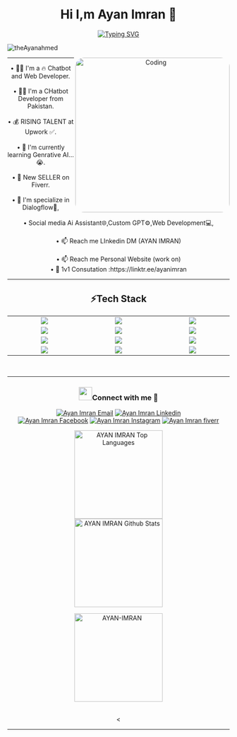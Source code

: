 
<div align =center>
<h1>Hi I,m Ayan Imran 👋</h1>
<a href="https://git.io/typing-svg"><img src="https://readme-typing-svg.herokuapp.com?font=Fira+Code&weight=600&size=28&duration=3800&pause=500&color=EB9C00&random=false&width=435&lines=%E2%9C%A8Chatbot+Developer%F0%9F%A4%96;%E2%9A%99%EF%B8%8FML%26NLP+Developer%F0%9F%91%A8%E2%80%8D%F0%9F%92%BB;%E2%9A%A1Mern+Stack+Developer%F0%9F%9A%80;%F0%9F%92%A1AI+Solutions+Provide%F0%9F%A4%96" alt="Typing SVG" /></a>
  <br>
  <p align="left"> <img src="https://komarev.com/ghpvc/?username=theAyanahmed&label=Profile%20views&color=0e75b6&style=flat" alt="theAyanahmed" /> </p>


<img align="right" alt="Coding" width="350"  style="border-radius:20px;"
	src="https://camo.githubusercontent.com/7de37139d0b4c1ce40865e799b446c0e963a3dd8fb68d239707237c40604fa3d/68747470733a2f2f63646e2e6472696262626c652e636f6d2f75736572732f3733303730332f73637265656e73686f74732f363538313234332f6176656e746f2e676966"/>


<hr>
• 💪🏻 I'm a 🔥 Chatbot and Web Developer.<br><br>
• 👨‍💻 I'm a CHatbot Developer from Pakistan.<br><br>
• 💰  RISING TALENT at Upwork ✅.<br> <br>
• 📗 I'm currently learning Genrative AI... 😭.<br><br>
• 💸 New SELLER on Fiverr.<br> <br>
• 🌊 I'm specialize in Dialogflow🤖,<br><br>
• Social media Ai Assistant🌐,Custom GPT⚙️,Web Development💻,<br><br>
• 📫 Reach me LInkedin DM (AYAN IMRAN)<br><br>
• 📫 Reach me Personal Website (work on)<br>
• 🤝 1v1 Consutation :https://linktr.ee/ayanimran <br>


<hr>


<h2>⚡Tech Stack</h2>
<table width="100">
<tr>
<td align='center' width="100">
	<img src="https://img.shields.io/badge/-HTML/CSS/Javascript-0D1117?style=flat-square&logo=javascript&logoColor=0078ff"></td>
<td align='center' width="300"><img src="https://img.shields.io/badge/-TypeScript-0D1117?style=flat-square&logo=typescript&logoColor=0078ff"> </td>
<td align='center' width="300"><img src="https://img.shields.io/badge/-React/Next.js-0D1117?style=flat-square&logo=react&logoColor=0078ff"></td> </tr>
<tr>	
<td align='center' width="300"><img src="https://img.shields.io/badge/-Tailwind CSS-0D1117?style=flat-square&logo=tailwindcss&logoColor=0078ff"></td>  <td align='center' width="300"><img src="https://img.shields.io/badge/-Node.js-0D1117?style=flat-square&logo=node.js&logoColor=0078ff"></td>
<td align='center' width="300"><img src="https://img.shields.io/badge/-Python-0D1117?style=flat-square&logo=python&logoColor=0078ff"></td>
</tr>
<tr>
<td align='center' width="300"><img src="https://img.shields.io/badge/-Frontend Development-0D1117?style=flat-square&logo=frontend&logoColor=0078ff"></td> 
	
<td align='center' width="300"><img src="https://img.shields.io/badge/-Backend Development-0D1117?style=flat-square&logo=backend&logoColor=0078ff"></td><td align='center' width="300"><img src="https://img.shields.io/badge/-Full Stack Development-0D1117?style=flat-square&logo=fullstack&logoColor=0078ff"></td
</tr>
<tr>
<td align='center' width="300"><img src="https://img.shields.io/badge/-AI Development-0D1117?style=flat-square&logo=ai&logoColor=0078ff"></td>
<td align='center' width="300"><img src="https://img.shields.io/badge/-Prompt Engineering-0D1117?style=flat-square&logo=promptengineering&logoColor=0078ff"></td>
<td align='center' width="300"><img src="https://img.shields.io/badge/-Project Management-0D1117?style=flat-square&logo=projectmanagement&logoColor=0078ff"></td> </tr>
	</table>
 <br>
<hr>


  <h3 align="center" > <img src="https://media.giphy.com/media/iY8CRBdQXODJSCERIr/giphy.gif" width="30" height="30" style="margin-center: 10px;">Connect with me 🤝</h3>
  <p align="center">
 <div align="center"  class="icons-social" style="margin-center: 10px;">
<div>   
    <a href="mailto:ayanimranayanahmed@gmail.com" target="_blank"><img src="https://img.shields.io/badge/-Email-0D1117?style=for-the-badge&logo=protonmail&logoColor=0078FF" alt="Ayan Imran  Email"></a>
 <a href="https://www.linkedin.com/in/ayan-imran-chatbot-dev/" target="_blank"><img src="https://img.shields.io/badge/Linkedin-0D1117?style=for-the-badge&logo=linkedin&logoColor=0078ff" alt="Ayan Imran Linkedin"></a><br>
    <a href="https://www.facebook.com/profile.php?id=100086730668877" target="_blank"><img src="https://img.shields.io/badge/Facebook-0D1117?style=for-the-badge&logo=Facebook&logoColor=0078ff" alt="Ayan Imran Facebook"></a>
    <a href="https://www.instagram.com/ayanahmed3902/?hl=en" target="_blank"><img src="https://img.shields.io/badge/Instagram-0D1117?style=for-the-badge&logo=instagram&logoColor=0078ff" alt="Ayan Imran Instagram"></a>
    <a href="https://www.fiverr.com/ayan_programmar?up_rollout=true" target="_blank"><img src="https://img.shields.io/badge/Fiverr-0D1117?style=for-the-badge&logo=fiverr&logoColor=0078ff" alt="Ayan Imran fiverr"></a>
    <br>
</div>
</p>
	    <a href="#"><img alt="AYAN IMRAN Top Languages" src="https://github-readme-stats.vercel.app/api/top-langs/?username=AYAN-IMRAN&theme=dark&show_icons=true&hide_border=true&layout=compact&bg_color=0D1117&title_color=F0DB4F&icon_color=F0DB4F" height="200px" /></a>
    <br>
	 <a href="https://gitroll.io/profile/ug33n7MEbexO7H6OGTHOi9AR8P7a2" target="_blank">
    <a href="#"><img alt="AYAN IMRAN Github Stats" src="https://github-readme-stats.vercel.app/api?username=AYAN-IMRAN&show_icons=true&include_all_commits=true&count_private=true&theme=react&hide_border=true&bg_color=0D1117&title_color=0078ff&icon_color=0078ff" height="200px" /></a>
    <br>
		 <p><img align="center" src="https://github-readme-streak-stats.herokuapp.com/?user=AYAN-IMRAN&theme=dark&hide_border=true&bg_color=0D1117&title_color=0078ff&icon_color=0078ff" height="200px" alt="AYAN-IMRAN" /></p>
<br>
</div>
<

<hr>
<br>
